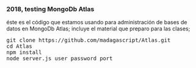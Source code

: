 <h3> 2018, testing MongoDb Atlas</h3>

<p>
  éste es el código que estamos usando para administración de bases de datos en MongoDb Atlas; incluye el material que preparo para las clases;
</p>

<pre>
git clone https://github.com/madagascript/Atlas.git
cd Atlas
npm install
node server.js user password port
</pre>